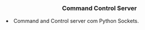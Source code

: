 <center><h3> Command Control Server </h3></center>

<li>Command and Control server com Python Sockets.</li>
